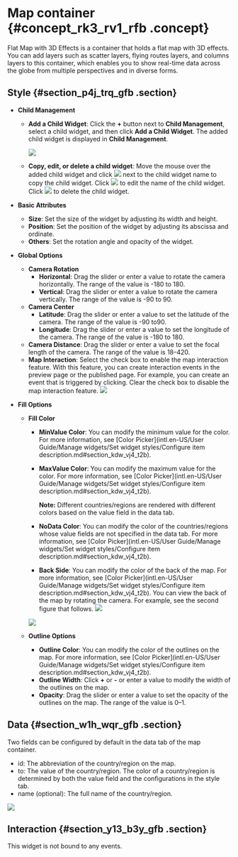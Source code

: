 # Map container {#concept_rk3_rv1_rfb .concept}

Flat Map with 3D Effects is a container that holds a flat map with 3D effects. You can add layers such as scatter layers, flying routes layers, and columns layers to this container, which enables you to show real-time data across the globe from multiple perspectives and in diverse forms.

## Style {#section_p4j_trq_gfb .section}

-   **Child Management**
    -   **Add a Child Widget**: Click the **+** button next to **Child Management**, select a child widget, and then click **Add a Child Widget**. The added child widget is displayed in **Child Management**.

        ![](http://static-aliyun-doc.oss-cn-hangzhou.aliyuncs.com/assets/img/41628/155808562521566_en-US.png)

    -   **Copy, edit, or delete a child widget**: Move the mouse over the added child widget and click ![](http://static-aliyun-doc.oss-cn-hangzhou.aliyuncs.com/assets/img/41446/155808562521428_en-US.png) next to the child widget name to copy the child widget. Click ![](http://static-aliyun-doc.oss-cn-hangzhou.aliyuncs.com/assets/img/41446/155808562521429_en-US.png) to edit the name of the child widget. Click ![](http://static-aliyun-doc.oss-cn-hangzhou.aliyuncs.com/assets/img/41446/155808562521430_en-US.png) to delete the child widget.
-   **Basic Attributes**

    -   **Size**: Set the size of the widget by adjusting its width and height.
    -   **Position**: Set the position of the widget by adjusting its abscissa and ordinate.
    -   **Others**: Set the rotation angle and opacity of the widget.
-   **Global Options**

    -   **Camera Rotation**
        -   **Horizontal**: Drag the slider or enter a value to rotate the camera horizontally. The range of the value is -180 to 180.
        -   **Vertical**: Drag the slider or enter a value to rotate the camera vertically. The range of the value is -90 to 90.
    -   **Camera Center**
        -   **Latitude**: Drag the slider or enter a value to set the latitude of the camera. The range of the value is -90 to90.
        -   **Longitude**: Drag the slider or enter a value to set the longitude of the camera. The range of the value is -180 to 180.
    -   **Camera Distance**: Drag the slider or enter a value to set the focal length of the camera. The range of the value is 18–420.
    -   **Map Interaction**: Select the check box to enable the map interaction feature. With this feature, you can create interaction events in the preview page or the published page. For example, you can create an event that is triggered by clicking. Clear the check box to disable the map interaction feature.
    ![](http://static-aliyun-doc.oss-cn-hangzhou.aliyuncs.com/assets/img/41628/155808562521567_en-US.png)

-   **Fill Options**
    -   **Fill Color**

        -   **MinValue Color**: You can modify the minimum value for the color. For more information, see [Color Picker](intl.en-US/User Guide/Manage widgets/Set widget styles/Configure item description.md#section_kdw_vj4_t2b).
        -   **MaxValue Color**: You can modify the maximum value for the color. For more information, see [Color Picker](intl.en-US/User Guide/Manage widgets/Set widget styles/Configure item description.md#section_kdw_vj4_t2b).

            **Note:** Different countries/regions are rendered with different colors based on the value field in the data tab.

        -   **NoData Color**: You can modify the color of the countries/regions whose value fields are not specified in the data tab. For more information, see [Color Picker](intl.en-US/User Guide/Manage widgets/Set widget styles/Configure item description.md#section_kdw_vj4_t2b).
        -   **Back Side**: You can modify the color of the back of the map. For more information, see [Color Picker](intl.en-US/User Guide/Manage widgets/Set widget styles/Configure item description.md#section_kdw_vj4_t2b). You can view the back of the map by rotating the camera. For example, see the second figure that follows.
        ![](http://static-aliyun-doc.oss-cn-hangzhou.aliyuncs.com/assets/img/41628/155808562521568_en-US.png)

        ![](http://static-aliyun-doc.oss-cn-hangzhou.aliyuncs.com/assets/img/41628/155808562521569_en-US.png)

    -   **Outline Options**
        -   **Outline Color**: You can modify the color of the outlines on the map. For more information, see [Color Picker](intl.en-US/User Guide/Manage widgets/Set widget styles/Configure item description.md#section_kdw_vj4_t2b).
        -   **Outline Width**: Click **+** or **-** or enter a value to modify the width of the outlines on the map.
        -   **Opacity**: Drag the slider or enter a value to set the opacity of the outlines on the map. The range of the value is 0–1.

## Data {#section_w1h_wqr_gfb .section}

Two fields can be configured by default in the data tab of the map container.

-   id: The abbreviation of the country/region on the map.
-   to: The value of the country/region. The color of a country/region is determined by both the value field and the configurations in the style tab.
-   name \(optional\): The full name of the country/region.

![](http://static-aliyun-doc.oss-cn-hangzhou.aliyuncs.com/assets/img/41628/155808562521585_en-US.png)

## Interaction {#section_y13_b3y_gfb .section}

This widget is not bound to any events.

